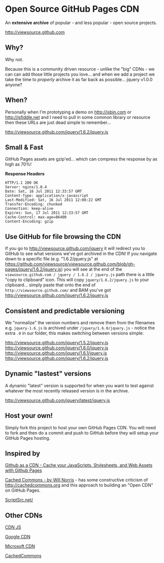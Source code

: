 # Open Source GitHub Pages CDN

An **extensive archive** of popular - and less popular - open source projects.

http://viewsource.github.com

## Why?
Why not.

Because this is a community driven resource - unlike the "big" CDNs - we can can add those little projects you love... and when we add a project we take the time to *properly* archive it as far back as possible... jquery v1.0.0 anyone?

## When?
Personally when I'm prototyping a demo on http://jsbin.com or http://jsfiddle.net and I need to pull in some common library or resource then these URLs are just dead simple to remember...

http://viewsource.github.com/jquery/1.6.2/jquery.js

## Small & Fast
GitHub Pages assets are gzip'ed... which can compress the response by as high as 70%!

**Response Headers**  
````
HTTP/1.1 200 OK
Server: nginx/1.0.4
Date: Sat, 16 Jul 2011 12:33:57 GMT
Content-Type: application/x-javascript
Last-Modified: Sat, 16 Jul 2011 12:08:22 GMT
Transfer-Encoding: chunked
Connection: keep-alive
Expires: Sun, 17 Jul 2011 12:33:57 GMT
Cache-Control: max-age=86400
Content-Encoding: gzip
```` 

## Use GitHub for file browsing the CDN
If you go to http://viewsource.github.com/jquery it will redirect you to GitHub to see what versions we've got archived in the CDN! If you navigate down to a specific file (e.g. "1.6.2/jquery.js" at  https://github.com/viewsource/viewsource.github.com/blob/gh-pages/jquery/1.6.2/jquery.js) you will see at the end of the `viewsource.github.com / jquery / 1.6.2 / jquery.js` path there is a little "copy to clipboard" icon. This will copy `jquery/1.6.2/jquery.js` to your clipboard... simply paste that onto the end of `http://viewsource.github.com/` and BAM you've got http://viewsource.github.com/jquery/1.6.2/jquery.js

## Consistent and predictable versioning
We "normalize" the version numbers and remove them from the filenames e.g. `jquery-1.6.js` is archived under `/jquery/1.6.0/jquery.js` - notice the extra `.0` in our folder, this makes switching between versions simple:

http://viewsource.github.com/jquery/1.5.2/jquery.js  
http://viewsource.github.com/jquery/1.6.0/jquery.js  
http://viewsource.github.com/jquery/1.6.1/jquery.js  
http://viewsource.github.com/jquery/1.6.2/jquery.js  

## Dynamic "lastest" versions
A dynamic "latest" version is supported for when you want to test against whatever the most recently released version is in the archive.

http://viewsource.github.com/jquery/latest/jquery.js

## Host your own!
Simply fork this project to host your own GitHub Pages CDN. You will need to fork and then do a commit and push to GitHub before they will setup your GitHub Pages hosting.

## Inspired by
[Github as a CDN - Cache your JavaScripts, Stylesheets, and Web Assets with Github Pages](http://viatropos.com/blog/github-as-a-cdn/)   

[Cached Commons - by Will Norris](http://willnorris.com/2010/10/cached-commons) - has some constructive criticism of http://cachedcommons.org and this approach to building an "Open CDN" on GitHub Pages.

[ScriptSrc.net/](http://scriptsrc.net/)

## Other CDNs
[CDN JS](http://www.cdnjs.com/)

[Google CDN](http://code.google.com/apis/libraries/devguide.html)

[Microsoft CDN](http://www.asp.net/ajaxlibrary/cdn.ashx)

[CachedCommons](http://cachedcommons.org)

